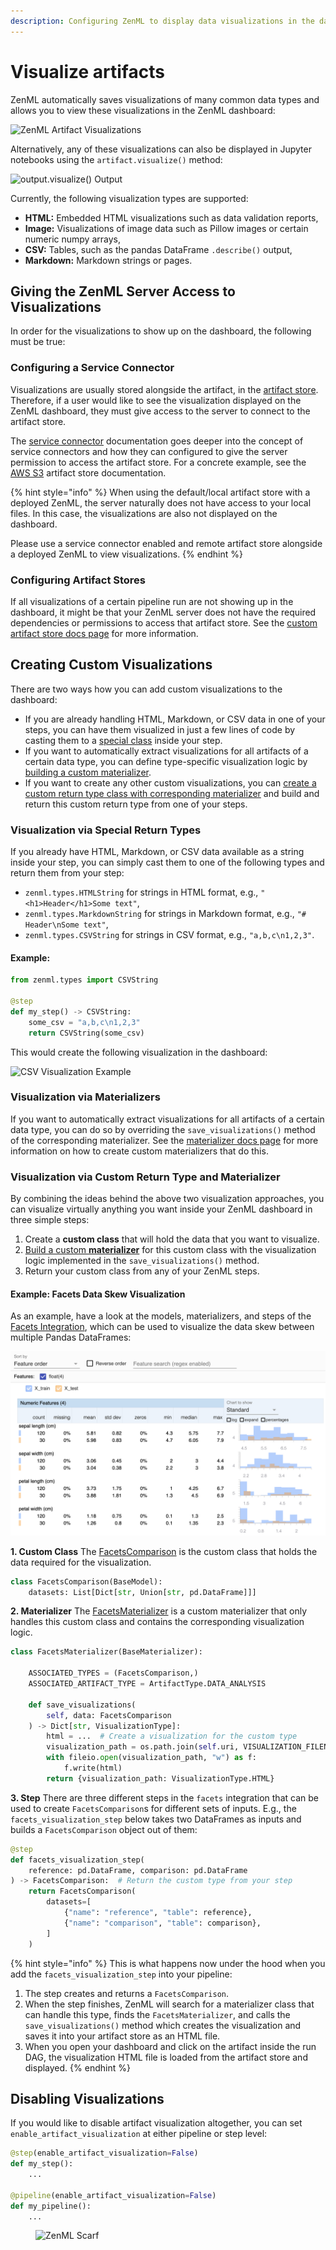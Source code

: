 ```yaml
---
description: Configuring ZenML to display data visualizations in the dashboard.
---
```


# Visualize artifacts

ZenML automatically saves visualizations of many common data types and allows you to view these visualizations in the ZenML dashboard:

![ZenML Artifact Visualizations](<../../../.gitbook/assets/artifact\_visualization\_dashboard (1).png>)

Alternatively, any of these visualizations can also be displayed in Jupyter notebooks using the `artifact.visualize()` method:

![output.visualize() Output](../../../.gitbook/assets/artifact\_visualization\_evidently.png)

Currently, the following visualization types are supported:

* **HTML:** Embedded HTML visualizations such as data validation reports,
* **Image:** Visualizations of image data such as Pillow images or certain numeric numpy arrays,
* **CSV:** Tables, such as the pandas DataFrame `.describe()` output,
* **Markdown:** Markdown strings or pages.

## Giving the ZenML Server Access to Visualizations

In order for the visualizations to show up on the dashboard, the following must be true:

### Configuring a Service Connector

Visualizations are usually stored alongside the artifact, in the [artifact store](../../../stacks-and-components/component-guide/artifact-stores/). Therefore, if a user would like to see the visualization displayed on the ZenML dashboard, they must give access to the server to connect to the artifact store.

The [service connector](../../../stacks-and-components/auth-management/) documentation goes deeper into the concept of service connectors and how they can configured to give the server permission to access the artifact store. For a concrete example, see the [AWS S3](../../../stacks-and-components/component-guide/artifact-stores/s3.md) artifact store documentation.

{% hint style="info" %}
When using the default/local artifact store with a deployed ZenML, the server naturally does not have access to your local files. In this case, the visualizations are also not displayed on the dashboard.

Please use a service connector enabled and remote artifact store alongside a deployed ZenML to view visualizations.
{% endhint %}

### Configuring Artifact Stores

If all visualizations of a certain pipeline run are not showing up in the dashboard, it might be that your ZenML server does not have the required dependencies or permissions to access that artifact store. See the [custom artifact store docs page](../../../stacks-and-components/component-guide/artifact-stores/custom.md#enabling-artifact-visualizations-with-custom-artifact-stores) for more information.

## Creating Custom Visualizations

There are two ways how you can add custom visualizations to the dashboard:

* If you are already handling HTML, Markdown, or CSV data in one of your steps, you can have them visualized in just a few lines of code by casting them to a [special class](visualize-artifacts.md#visualization-via-special-return-types) inside your step.
* If you want to automatically extract visualizations for all artifacts of a certain data type, you can define type-specific visualization logic by [building a custom materializer](visualize-artifacts.md#visualization-via-materializers).
* If you want to create any other custom visualizations, you can [create a custom return type class with corresponding materializer](visualize-artifacts.md#visualization-via-custom-return-type-and-materializer) and build and return this custom return type from one of your steps.

### Visualization via Special Return Types

If you already have HTML, Markdown, or CSV data available as a string inside your step, you can simply cast them to one of the following types and return them from your step:

* `zenml.types.HTMLString` for strings in HTML format, e.g., `"<h1>Header</h1>Some text"`,
* `zenml.types.MarkdownString` for strings in Markdown format, e.g., `"# Header\nSome text"`,
* `zenml.types.CSVString` for strings in CSV format, e.g., `"a,b,c\n1,2,3"`.

#### Example:

```python
from zenml.types import CSVString

@step
def my_step() -> CSVString:
    some_csv = "a,b,c\n1,2,3"
    return CSVString(some_csv)
```

This would create the following visualization in the dashboard:

![CSV Visualization Example](../../../.gitbook/assets/artifact\_visualization\_csv.png)

### Visualization via Materializers

If you want to automatically extract visualizations for all artifacts of a certain data type, you can do so by overriding the `save_visualizations()` method of the corresponding materializer. See the [materializer docs page](handle-custom-data-types.md#optional-how-to-visualize-the-artifact) for more information on how to create custom materializers that do this.

### Visualization via Custom Return Type and Materializer

By combining the ideas behind the above two visualization approaches, you can visualize virtually anything you want inside your ZenML dashboard in three simple steps:

1. Create a **custom class** that will hold the data that you want to visualize.
2. [Build a custom **materializer**](handle-custom-data-types.md#custom-materializers) for this custom class with the visualization logic implemented in the `save_visualizations()` method.
3. Return your custom class from any of your ZenML steps.

#### Example: Facets Data Skew Visualization

As an example, have a look at the models, materializers, and steps of the [Facets Integration](https://sdkdocs.zenml.io/latest/integration\_code\_docs/integrations-facets), which can be used to visualize the data skew between multiple Pandas DataFrames:

![Facets Visualization](../../../.gitbook/assets/facets-visualization.png)

**1. Custom Class** The [FacetsComparison](https://sdkdocs.zenml.io/0.42.0/integration\_code\_docs/integrations-facets/#zenml.integrations.facets.models.FacetsComparison) is the custom class that holds the data required for the visualization.

```python
class FacetsComparison(BaseModel):
    datasets: List[Dict[str, Union[str, pd.DataFrame]]]
```

**2. Materializer** The [FacetsMaterializer](https://sdkdocs.zenml.io/0.42.0/integration\_code\_docs/integrations-facets/#zenml.integrations.facets.materializers.facets\_materializer.FacetsMaterializer) is a custom materializer that only handles this custom class and contains the corresponding visualization logic.

```python
class FacetsMaterializer(BaseMaterializer):

    ASSOCIATED_TYPES = (FacetsComparison,)
    ASSOCIATED_ARTIFACT_TYPE = ArtifactType.DATA_ANALYSIS

    def save_visualizations(
        self, data: FacetsComparison
    ) -> Dict[str, VisualizationType]:
        html = ...  # Create a visualization for the custom type 
        visualization_path = os.path.join(self.uri, VISUALIZATION_FILENAME)
        with fileio.open(visualization_path, "w") as f:
            f.write(html)
        return {visualization_path: VisualizationType.HTML}
```

**3. Step** There are three different steps in the `facets` integration that can be used to create `FacetsComparison`s for different sets of inputs. E.g., the `facets_visualization_step` below takes two DataFrames as inputs and builds a `FacetsComparison` object out of them:

```python
@step
def facets_visualization_step(
    reference: pd.DataFrame, comparison: pd.DataFrame
) -> FacetsComparison:  # Return the custom type from your step
    return FacetsComparison(
        datasets=[
            {"name": "reference", "table": reference},
            {"name": "comparison", "table": comparison},
        ]
    )
```

{% hint style="info" %}
This is what happens now under the hood when you add the `facets_visualization_step` into your pipeline:

1. The step creates and returns a `FacetsComparison`.
2. When the step finishes, ZenML will search for a materializer class that can handle this type, finds the `FacetsMaterializer`, and calls the `save_visualizations()` method which creates the visualization and saves it into your artifact store as an HTML file.
3. When you open your dashboard and click on the artifact inside the run DAG, the visualization HTML file is loaded from the artifact store and displayed.
{% endhint %}

## Disabling Visualizations

If you would like to disable artifact visualization altogether, you can set `enable_artifact_visualization` at either pipeline or step level:

```python
@step(enable_artifact_visualization=False)
def my_step():
    ...

@pipeline(enable_artifact_visualization=False)
def my_pipeline():
    ...
```

<figure><img src="https://static.scarf.sh/a.png?x-pxid=f0b4f458-0a54-4fcd-aa95-d5ee424815bc" alt="ZenML Scarf"><figcaption></figcaption></figure>
